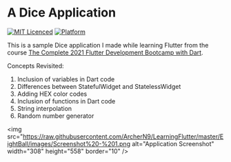 # A Dice Application

[![MIT Licenced](https://img.shields.io/badge/License-MIT-blue.svg)](https://opensource.org/licenses/MIT)
[![Platform](https://img.shields.io/badge/Platform-Flutter-yellow.svg)](https://flutter.io)

This is a sample Dice application I made while learning Flutter from the course
[The Complete 2021 Flutter Development Bootcamp with Dart](https://www.udemy.com/course/flutter-bootcamp-with-dart/).

Concepts Revisited:

1. Inclusion of variables in Dart code
2. Differences between StatefulWidget and StatelessWidget
3. Adding HEX color codes
4. Inclusion of functions in Dart code
5. String interpolation
6. Random number generator

<img src="https://raw.githubusercontent.com/ArcherN9/LearningFlutter/master/EightBall/images/Screenshot%20-%201.png
alt="Application Screenshot" width="308" height="558" border="10" />
